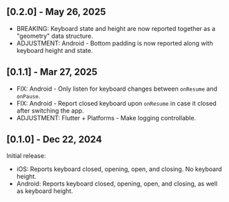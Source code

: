 ## [0.2.0] - May 26, 2025
 * BREAKING: Keyboard state and height are now reported together as a "geometry" data structure.
 * ADJUSTMENT: Android - Bottom padding is now reported along with keyboard height and state.

## [0.1.1] - Mar 27, 2025
 * FIX: Android - Only listen for keyboard changes between `onResume` and `onPause`.
 * FIX: Android - Report closed keyboard upon `onResume` in case it closed after switching the app.
 * ADJUSTMENT: Flutter + Platforms - Make logging controllable.

## [0.1.0] - Dec 22, 2024
Initial release:
 * iOS: Reports keyboard closed, opening, open, and closing. No keyboard height.
 * Android: Reports keyboard closed, opening, open, and closing, as well as keyboard height.
